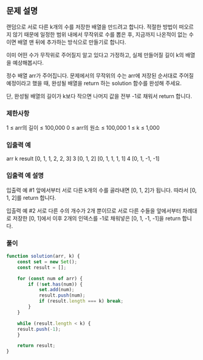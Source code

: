 ## 문제 설명

랜덤으로 서로 다른 k개의 수를 저장한 배열을 만드려고 합니다. 적절한 방법이 떠오르지 않기 때문에 일정한 범위 내에서 무작위로 수를 뽑은 후, 지금까지 나온적이 없는 수이면 배열 맨 뒤에 추가하는 방식으로 만들기로 합니다.

이미 어떤 수가 무작위로 주어질지 알고 있다고 가정하고, 실제 만들어질 길이 k의 배열을 예상해봅시다.

정수 배열 arr가 주어집니다. 문제에서의 무작위의 수는 arr에 저장된 순서대로 주어질 예정이라고 했을 때, 완성될 배열을 return 하는 solution 함수를 완성해 주세요.

단, 완성될 배열의 길이가 k보다 작으면 나머지 값을 전부 -1로 채워서 return 합니다.

### 제한사항

1 ≤ arr의 길이 ≤ 100,000
0 ≤ arr의 원소 ≤ 100,000
1 ≤ k ≤ 1,000

### 입출력 예

arr k result
[0, 1, 1, 2, 2, 3] 3 [0, 1, 2]
[0, 1, 1, 1, 1] 4 [0, 1, -1, -1]

### 입출력 예 설명

입출력 예 #1
앞에서부터 서로 다른 k개의 수를 골라내면 [0, 1, 2]가 됩니다. 따라서 [0, 1, 2]를 return 합니다.

입출력 예 #2
서로 다른 수의 개수가 2개 뿐이므로 서로 다른 수들을 앞에서부터 차례대로 저장한 [0, 1]에서 이후 2개의 인덱스를 -1로 채워넣은 [0, 1, -1, -1]을 return 합니다.

### 풀이

```javaScript
function solution(arr, k) {
    const set = new Set();
    const result = [];

    for (const num of arr) {
        if (!set.has(num)) {
            set.add(num);
            result.push(num);
            if (result.length === k) break;
        }
    }

    while (result.length < k) {
    result.push(-1);
    }

    return result;
}
```
